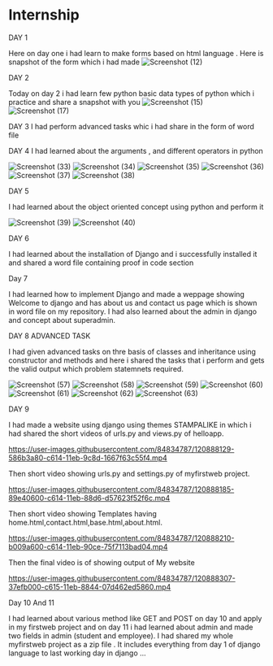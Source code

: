 # Internship
DAY 1

Here on day one i had learn to make forms based on html language .
Here is snapshot of the form which i had made 
![Screenshot (12)](https://user-images.githubusercontent.com/84834787/119617802-ceef8780-be1f-11eb-91dc-8794a591920c.png)



DAY 2

Today on day 2 i had learn few python basic data types of python which i practice and share a snapshot with you
![Screenshot (15)](https://user-images.githubusercontent.com/84834787/119794375-1dbb2100-bef5-11eb-8b9b-bfe543e73eb4.png)
![Screenshot (17)](https://user-images.githubusercontent.com/84834787/119794389-20b61180-bef5-11eb-901d-9431f9362afd.png)


DAY 3
I had perform advanced tasks whic i had share in the form of word file


DAY 4 
I had learned about the arguments , and different operators in python

![Screenshot (33)](https://user-images.githubusercontent.com/84834787/120355852-4ee68780-c321-11eb-8939-149d720a8f15.png)
![Screenshot (34)](https://user-images.githubusercontent.com/84834787/120355861-50b04b00-c321-11eb-8c77-5f04eff9c319.png)
![Screenshot (35)](https://user-images.githubusercontent.com/84834787/120355868-527a0e80-c321-11eb-8bd7-ad49305820aa.png)
![Screenshot (36)](https://user-images.githubusercontent.com/84834787/120355879-5443d200-c321-11eb-8f4b-f13a3d2c2d5a.png)
![Screenshot (37)](https://user-images.githubusercontent.com/84834787/120355889-57d75900-c321-11eb-8fd1-8aa4c5877e26.png)
![Screenshot (38)](https://user-images.githubusercontent.com/84834787/120355896-5a39b300-c321-11eb-84cd-f3b6f10627df.png)

DAY 5 

I had learned about the object oriented concept using python and perform it 


![Screenshot (39)](https://user-images.githubusercontent.com/84834787/120356716-4478bd80-c322-11eb-8122-f0059bf6ad3a.png)
![Screenshot (40)](https://user-images.githubusercontent.com/84834787/120356724-45a9ea80-c322-11eb-838f-5c20f39b38d0.png)





DAY 6


I had learned about the installation of Django and i successfully installed it and shared a word file containing proof in code section





Day 7 


I had learned how to implement Django and made a weppage showing Welcome to django and has about us and contact us page which is shown in word file on my repository.
I had also learned about the admin in django and concept about superadmin.



DAY 8   ADVANCED TASK 

I had given advanced tasks on thre basis of classes and inheritance using constructor and methods and here i shared the tasks that i perform and gets the valid output which problem statemnets required.


![Screenshot (57)](https://user-images.githubusercontent.com/84834787/120842659-9f145280-c58a-11eb-89cb-7f1c492d99ab.png)
![Screenshot (58)](https://user-images.githubusercontent.com/84834787/120842663-a2a7d980-c58a-11eb-808f-9da7f76575d0.png)
![Screenshot (59)](https://user-images.githubusercontent.com/84834787/120842694-aa677e00-c58a-11eb-9ee0-5983bd64bd17.png)
![Screenshot (60)](https://user-images.githubusercontent.com/84834787/120842699-acc9d800-c58a-11eb-9b16-064650fd331f.png)
![Screenshot (61)](https://user-images.githubusercontent.com/84834787/120842702-ae939b80-c58a-11eb-81aa-d00d21e8d122.png)
![Screenshot (62)](https://user-images.githubusercontent.com/84834787/120842712-b05d5f00-c58a-11eb-9cfb-05484185f9d8.png)
![Screenshot (63)](https://user-images.githubusercontent.com/84834787/120842719-b2272280-c58a-11eb-96df-ca916c76d6d0.png)





DAY 9 



I had made a website using django using themes STAMPALIKE in which i had shared the short videos of urls.py and views.py of helloapp.





https://user-images.githubusercontent.com/84834787/120888129-586b3a80-c614-11eb-9c8d-1667f63c55f4.mp4



Then short video showing urls.py and settings.py of myfirstweb project.


https://user-images.githubusercontent.com/84834787/120888185-89e40600-c614-11eb-88d6-d57623f52f6c.mp4




Then short video showing Templates having home.html,contact.html,base.html,about.html.


https://user-images.githubusercontent.com/84834787/120888210-b009a600-c614-11eb-90ce-75f7113bad04.mp4




Then the final video is of showing output of My website




https://user-images.githubusercontent.com/84834787/120888307-37efb000-c615-11eb-8844-07d462ed5860.mp4






Day 10 And 11 



I had  learned about various method like GET and POST on day 10 and apply in my firstweb project and on day 11 i had learned about admin and made two fields in admin (student and employee).
I had shared my whole myfirstweb project as a zip file .
It includes everything from day 1 of django language to last working day in django ...

